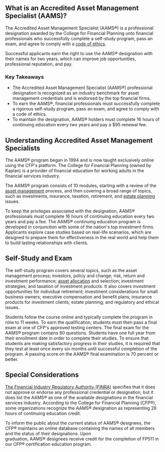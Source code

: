 ## What is an Accredited Asset Management Specialist (AAMS)?

The Accredited Asset Management Specialist (AAMS®) is a professional designation awarded by the College for Financial Planning unto financial professionals who successfully complete a self-study program, pass an exam, and agree to comply with a [code of ethics](https://www.investopedia.com/terms/c/code-of-ethics.asp).

Successful applicants earn the right to use the AAMS® designation with their names for two years, which can improve job opportunities, professional reputation, and pay.

### Key Takeaways

-   The Accredited Asset Management Specialist (AAMS®) professional designation is recognized as an industry benchmark for asset management credentials and is endorsed by the top financial firms.
-   To earn the AAMS®, financial professionals must successfully complete a rigorous self-study program, pass an exam, and agree to comply with a code of ethics.
-   To maintain the designation, AAMS® holders must complete 16 hours of continuing education every two years and pay a $95 renewal fee.

## Understanding Accredited Asset Management Specialists

The AAMS® program began in 1994 and is now taught exclusively online using the CFP's platform. The College for Financial Planning (owned by Kaplan) is a provider of financial education for working adults in the financial services industry.

The AAMS® program consists of 10 modules, starting with a review of the [asset management](https://www.investopedia.com/terms/a/assetmanagement.asp) process, and then covering a broad range of topics, such as investments, insurance, taxation, retirement, and [estate planning](https://www.investopedia.com/terms/e/estateplanning.asp) issues.

To keep the privileges associated with the designation, AAMS® professionals must complete 16 hours of continuing education every two years and pay a fee. The AAMS® continuing education program is developed in conjunction with some of the nation's top investment firms. Applicants explore case studies based on real-life scenarios, which are designed to prepare them for effectiveness in the real world and help them to build lasting relationships with clients.

## Self-Study and Exam

The self-study program covers several topics, such as the asset management process; investors, policy and change; risk, return and investment performance; [asset allocation](https://www.investopedia.com/terms/a/assetallocation.asp) and selection; investment strategies; and taxation of investment products. It also covers investment opportunities for individual retirement; investment considerations for small business owners; executive compensation and benefit plans; insurance products for investment clients; estate planning; and regulatory and ethical issues.

Students follow the course online and typically complete the program in nine to 11 weeks. To earn the qualification, students must then pass a final exam at one of CFP's approved testing centers. The final exam for the AAMS® program contains 80 questions. Students have one full year from their enrollment date in order to complete their studies. To ensure that students are making satisfactory progress in their studies, it is required that they test at least once every six months until successful completion of the program. A passing score on the AAMS® final examination is 70 percent or better.

## Special Considerations

[The Financial Industry Regulatory Authority (FINRA)](https://www.investopedia.com/terms/f/finra.asp) specifies that it does not approve or endorse any professional credential or designation, but it does list the AAMS® as one of the available designations in the financial services industry. According to the College for Financial Planning (CFP®), some organizations recognize the AAMS® designation as representing 28 hours of continuing education credit.

To inform the public about the current status of AAMS® designees, the CFP® maintains an online database containing the names of all members and the status of their designations. Upon graduation, AAMS® designees receive credit for the completion of FP511 in our CFP® certification education program.